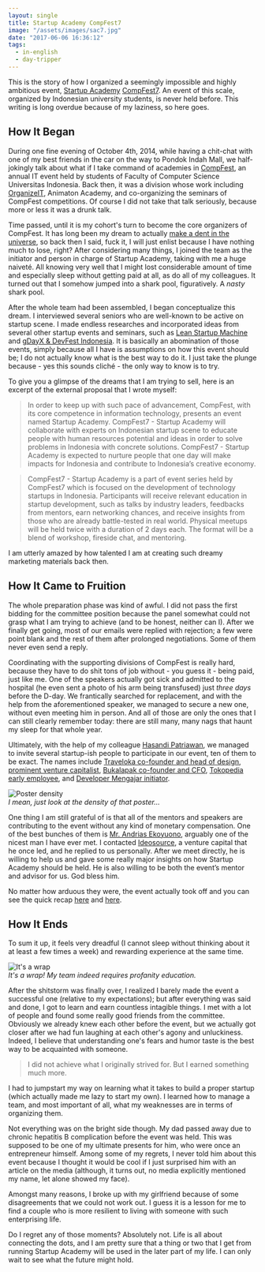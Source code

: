 ```yaml
---
layout: single
title: Startup Academy CompFest7
image: "/assets/images/sac7.jpg"
date: "2017-06-06 16:36:12"
tags:
  - in-english
  - day-tripper
---
```


This is the story of how I organized a seemingly impossible and highly ambitious event, [Startup Academy](http://web.archive.org/web/20151110034935/http://compfest.web.id/event/startup-academy) [CompFest7](//id.wikipedia.org/wiki/CompFest). An event of this scale, organized by Indonesian university students, is never held before. This writing is long overdue because of my laziness, so here goes.

## How It Began

During one fine evening of October 4th, 2014, while having a chit-chat with one of my best friends in the car on the way to Pondok Indah Mall, we half-jokingly talk about what if I take command of academies in [CompFest](https://compfest.web.id), an annual IT event held by students of Faculty of Computer Science Universitas Indonesia. Back then, it was a division whose work including [OrganizeIT](https://app.compfest.web.id/event/grandlaunching), Animaton Academy, and co-organizing the seminars of CompFest competitions. Of course I did not take that talk seriously, because more or less it was a drunk talk.

Time passed, until it is my cohort's turn to become the core organizers of CompFest. It has long been my dream to actually [make a dent in the universe](http://www.macworld.com/article/1162827/steve_jobs_making_a_dent_in_the_universe.html), so back then I said, fuck it, I will just enlist because I have nothing much to lose, right? After considering many things, I joined the team as the initiator and person in charge of Startup Academy, taking with me a huge naiveté. All knowing very well that I might lost considerable amount of time and especially sleep without getting paid at all, as do all of my colleagues. It turned out that I somehow jumped into a shark pool, figuratively. A _nasty_ shark pool.

After the whole team had been assembled, I began conceptualize this dream. I interviewed several seniors who are well-known to be active on startup scene. I made endless researches and incorporated ideas from several other startup events and seminars, such as [Lean Startup Machine](https://www.leanstartupmachine.com/) and [gDayX & DevFest Indonesia](https://sites.google.com/a/kibar.co.id/gdayx-devfest-indonesia/program/jakarta). It is basically an abomination of those events, simply because all I have is assumptions on how this event should be; I do not actually know what is the best way to do it. I just take the plunge because - yes this sounds cliché - the only way to know is to try.

To give you a glimpse of the dreams that I am trying to sell, here is an excerpt of the external proposal that I wrote myself:

> In order to keep up with such pace of advancement, CompFest, with its core competence in information technology, presents an event named Startup Academy. CompFest7 - Startup Academy will collaborate with experts on Indonesian startup scene to educate people with human resources potential and ideas in order to solve problems in Indonesia with concrete solutions. CompFest7 - Startup Academy is expected to nurture people that one day will make impacts for Indonesia and contribute to Indonesia’s creative economy.

> CompFest7 - Startup Academy is a part of event series held by CompFest7 which is focused on the development of technology startups in Indonesia. Participants will receive relevant education in startup development, such as talks by industry leaders, feedbacks from mentors, earn networking chances, and receive insights from those who are already battle-tested in real world. Physical meetups will be held twice with a duration of 2 days each. The format will be a blend of workshop, fireside chat, and mentoring.

I am utterly amazed by how talented I am at creating such dreamy marketing materials back then.

## How It Came to Fruition

The whole preparation phase was kind of awful. I did not pass the first bidding for the committee position because the panel somewhat could not grasp what I am trying to achieve (and to be honest, neither can I). After we finally get going, most of our emails were replied with rejection; a few were point blank and the rest of them after prolonged negotiations. Some of them never even send a reply.

Coordinating with the supporting divisions of CompFest is really hard, because they have to do shit tons of job without - you guess it - being paid, just like me. One of the speakers actually got sick and admitted to the hospital (he even sent a photo of his arm being transfused) just _three days_ before the D-day. We frantically searched for replacement, and with the help from the aforementioned speaker, we managed to secure a new one, without even meeting him in person. And all of those are only the ones that I can still clearly remember today: there are still many, many nags that haunt my sleep for that whole year.

Ultimately, with the help of my colleague [Hasandi Patriawan](http://patriawans.com), we managed to invite several startup-ish people to participate in our event, ten of them to be exact. The names include [Traveloka co-founder and head of design](http://www.bintang.com/success/read/2849381/albert-zhang-berhenti-bekerja-demi-membangun-traveloka), [prominent venture capitalist](https://id.linkedin.com/in/dondihananto), [Bukalapak co-founder and CFO](https://id.linkedin.com/in/fajrinrasyid), [Tokopedia early employee](https://id.linkedin.com/in/trinugraha), and [Developer Mengajar initiator](https://id.linkedin.com/in/sidiqpermana).

![Poster density](/assets/images/poster-density.jpg)  
_I mean, just look at the density of that poster..._

One thing I am still grateful of is that all of the mentors and speakers are contributing to the event without any kind of monetary compensation. One of the best bunches of them is [Mr. Andrias Ekoyuono](https://id.linkedin.com/in/andrias98), arguably one of the nicest man I have ever met. I contacted [Ideosource](http://ideosource.com/), a venture capital that he once led, and he replied to us personally. After we meet directly, he is willing to help us and gave some really major insights on how Startup Academy should be held. He is also willing to be both the event’s mentor and advisor for us. God bless him.

No matter how arduous they were, the event actually took off and you can see the quick recap [here](https://web.archive.org/web/20151110035701/http://blog.compfest.web.id/meetup-i-startup-academy-gagal-itu-wajar/) and [here](https://web.archive.org/web/20151110035851/http://blog.compfest.web.id/meetup-ii-startup-academy/).

## How It Ends

To sum it up, it feels very dreadful (I cannot sleep without thinking about it at least a few times a week) and rewarding experience at the same time.

![It's a wrap](/assets/images/its-a-wrap.jpg)  
_It's a wrap! My team indeed requires profanity education._

After the shitstorm was finally over, I realized I barely made the event a successful one (relative to my expectations); but after everything was said and done, I got to learn and earn countless intagible things. I met with a lot of people and found some really good friends from the committee. Obviously we already knew each other before the event, but we actually got closer after we had fun laughing at each other's agony and unluckiness. Indeed, I believe that understanding one's fears and humor taste is the best way to be acquainted with someone.

> I did not achieve what I originally strived for. But I earned something much more.

I had to jumpstart my way on learning what it takes to build a proper startup (which actually made me lazy to start my own). I learned how to manage a team, and most important of all, what my weaknesses are in terms of organizing them.

Not everything was on the bright side though. My dad passed away due to chronic hepatitis B complication before the event was held. This was supposed to be one of my ultimate presents for him, who were once an entrepreneur himself. Among some of my regrets, I never told him about this event because I thought it would be cool if I just surprised him with an article on the media (although, it turns out, no media explicitly mentioned my name, let alone showed my face).

Amongst many reasons, I broke up with my girlfriend because of some disagreements that we could not work out. I guess it is a lesson for me to find a couple who is more resilient to living with someone with such enterprising life.

Do I regret any of those moments? Absolutely not. Life is all about connecting the dots, and I am pretty sure that a thing or two that I get from running Startup Academy will be used in the later part of my life. I can only wait to see what the future might hold.
